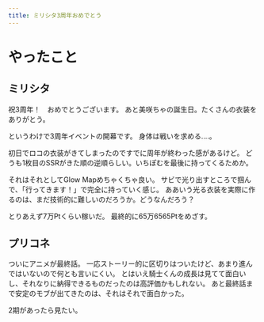 ```yaml
---
title: ミリシタ3周年おめでとう
---
```


# やったこと

## ミリシタ

祝3周年！　おめでとうございます。
あと美咲ちゃの誕生日。たくさんの衣装をありがとう。

というわけで3周年イベントの開幕です。
身体は戦いを求める‥‥。

初日でロコの衣装がきてしまったのですでに周年が終わった感があるけど。
どうも1枚目のSSRがきた順の逆順らしい。いちぽむを最後に持ってくるためか。

それはそれとしてGlow Mapめちゃくちゃ良い。
サビで光り出すところで掴んで、「行ってきます！」で完全に持っていく感じ。
ああいう光る衣装を実際に作るのは、まだ技術的に難しいのだろうか。どうなんだろう？

とりあえず7万Ptくらい稼いだ。
最終的に65万6565Ptをめざす。

## プリコネ

ついにアニメが最終話。
一応ストーリー的に区切りはついたけど、あまり進んではいないので何とも言いにくい。
とはいえ騎士くんの成長は見てて面白いし、それなりに納得できるものだったのは高評価かもしれない。
あと最終話まで安定のモブが出てきたのは、それはそれで面白かった。

2期があったら見たい。
